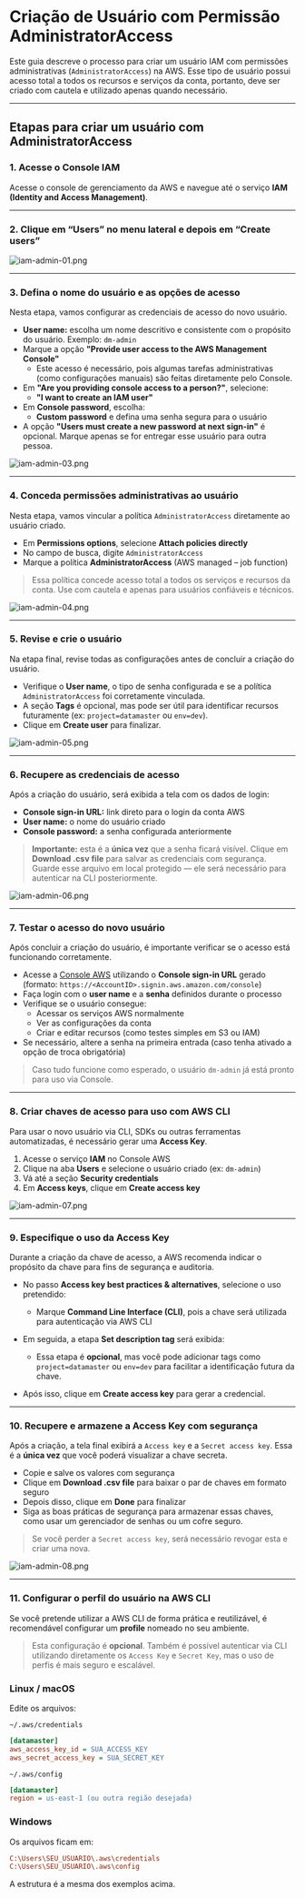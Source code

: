 # Criação de Usuário com Permissão AdministratorAccess

Este guia descreve o processo para criar um usuário IAM com permissões administrativas (`AdministratorAccess`) na AWS. Esse tipo de usuário possui acesso total a todos os recursos e serviços da conta, portanto, deve ser criado com cautela e utilizado apenas quando necessário.

---

## Etapas para criar um usuário com AdministratorAccess

### 1. Acesse o Console IAM
Acesse o console de gerenciamento da AWS e navegue até o serviço **IAM (Identity and Access Management)**.

---

### 2. Clique em “Users” no menu lateral e depois em “Create users”

![iam-admin-01.png](../assets/iam-admin-02.png)

---

### 3. Defina o nome do usuário e as opções de acesso

Nesta etapa, vamos configurar as credenciais de acesso do novo usuário.

- **User name:** escolha um nome descritivo e consistente com o propósito do usuário. Exemplo: `dm-admin`
- Marque a opção **"Provide user access to the AWS Management Console"**
    - Este acesso é necessário, pois algumas tarefas administrativas (como configurações manuais) são feitas diretamente pelo Console.
- Em **"Are you providing console access to a person?"**, selecione:
    - **"I want to create an IAM user"**
- Em **Console password**, escolha:
    - **Custom password** e defina uma senha segura para o usuário
- A opção **"Users must create a new password at next sign-in"** é opcional. Marque apenas se for entregar esse usuário para outra pessoa.

![iam-admin-03.png](../assets/iam-admin-03.png)

---

### 4. Conceda permissões administrativas ao usuário

Nesta etapa, vamos vincular a política `AdministratorAccess` diretamente ao usuário criado.

- Em **Permissions options**, selecione **Attach policies directly**
- No campo de busca, digite `AdministratorAccess`
- Marque a política **AdministratorAccess** (AWS managed – job function)

> Essa política concede acesso total a todos os serviços e recursos da conta. Use com cautela e apenas para usuários confiáveis e técnicos.

![iam-admin-04.png](../assets/iam-admin-04.png)

---

### 5. Revise e crie o usuário

Na etapa final, revise todas as configurações antes de concluir a criação do usuário.

- Verifique o **User name**, o tipo de senha configurada e se a política `AdministratorAccess` foi corretamente vinculada.
- A seção **Tags** é opcional, mas pode ser útil para identificar recursos futuramente (ex: `project=datamaster` ou `env=dev`).
- Clique em **Create user** para finalizar.

![iam-admin-05.png](../assets/iam-admin-05.png)

---

### 6. Recupere as credenciais de acesso

Após a criação do usuário, será exibida a tela com os dados de login:

- **Console sign-in URL:** link direto para o login da conta AWS
- **User name:** o nome do usuário criado
- **Console password:** a senha configurada anteriormente

> **Importante:** esta é a **única vez** que a senha ficará visível. Clique em **Download .csv file** para salvar as credenciais com segurança. Guarde esse arquivo em local protegido — ele será necessário para autenticar na CLI posteriormente.

![iam-admin-06.png](../assets/iam-admin-06.png)

---

### 7. Testar o acesso do novo usuário

Após concluir a criação do usuário, é importante verificar se o acesso está funcionando corretamente.

- Acesse a [Console AWS](https://aws.amazon.com/console/) utilizando o **Console sign-in URL** gerado (formato: `https://<AccountID>.signin.aws.amazon.com/console`)
- Faça login com o **user name** e a **senha** definidos durante o processo
- Verifique se o usuário consegue:
  - Acessar os serviços AWS normalmente
  - Ver as configurações da conta
  - Criar e editar recursos (como testes simples em S3 ou IAM)
- Se necessário, altere a senha na primeira entrada (caso tenha ativado a opção de troca obrigatória)

> Caso tudo funcione como esperado, o usuário `dm-admin` já está pronto para uso via Console.

---

### 8. Criar chaves de acesso para uso com AWS CLI

Para usar o novo usuário via CLI, SDKs ou outras ferramentas automatizadas, é necessário gerar uma **Access Key**.

1. Acesse o serviço **IAM** no Console AWS
2. Clique na aba **Users** e selecione o usuário criado (ex: `dm-admin`)
3. Vá até a seção **Security credentials**
4. Em **Access keys**, clique em **Create access key**

![iam-admin-07.png](../assets/iam-admin-07.png)

---

### 9. Especifique o uso da Access Key

Durante a criação da chave de acesso, a AWS recomenda indicar o propósito da chave para fins de segurança e auditoria.

- No passo **Access key best practices & alternatives**, selecione o uso pretendido:
  - Marque **Command Line Interface (CLI)**, pois a chave será utilizada para autenticação via AWS CLI

- Em seguida, a etapa **Set description tag** será exibida:
  - Essa etapa é **opcional**, mas você pode adicionar tags como `project=datamaster` ou `env=dev` para facilitar a identificação futura da chave.

- Após isso, clique em **Create access key** para gerar a credencial.

---

### 10. Recupere e armazene a Access Key com segurança

Após a criação, a tela final exibirá a `Access key` e a `Secret access key`. Essa é a **única vez** que você poderá visualizar a chave secreta.

- Copie e salve os valores com segurança
- Clique em **Download .csv file** para baixar o par de chaves em formato seguro
- Depois disso, clique em **Done** para finalizar
- Siga as boas práticas de segurança para armazenar essas chaves, como usar um gerenciador de senhas ou um cofre seguro.

> Se você perder a `Secret access key`, será necessário revogar esta e criar uma nova.

![iam-admin-08.png](../assets/iam-admin-08.png)

---

### 11. Configurar o perfil do usuário na AWS CLI

Se você pretende utilizar a AWS CLI de forma prática e reutilizável, é recomendável configurar um **profile** nomeado no seu ambiente. 

> Esta configuração é **opcional**. Também é possível autenticar via CLI utilizando diretamente os `Access Key` e `Secret Key`, mas o uso de perfis é mais seguro e escalável.

### Linux / macOS

Edite os arquivos:

`~/.aws/credentials`
```ini
[datamaster]
aws_access_key_id = SUA_ACCESS_KEY
aws_secret_access_key = SUA_SECRET_KEY
```

`~/.aws/config`
```ini
[datamaster]
region = us-east-1 (ou outra região desejada)
```

### Windows

Os arquivos ficam em:

```ini
C:\Users\SEU_USUARIO\.aws\credentials
C:\Users\SEU_USUARIO\.aws\config
```

A estrutura é a mesma dos exemplos acima.
